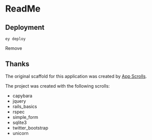 # ReadMe


## Deployment

```
ey deploy
```
Remove
## Thanks

The original scaffold for this application was created by [App Scrolls](http://appscrolls.org).

The project was created with the following scrolls:

* capybara
* jquery
* rails_basics
* rspec
* simple_form
* sqlite3
* twitter_bootstrap
* unicorn

